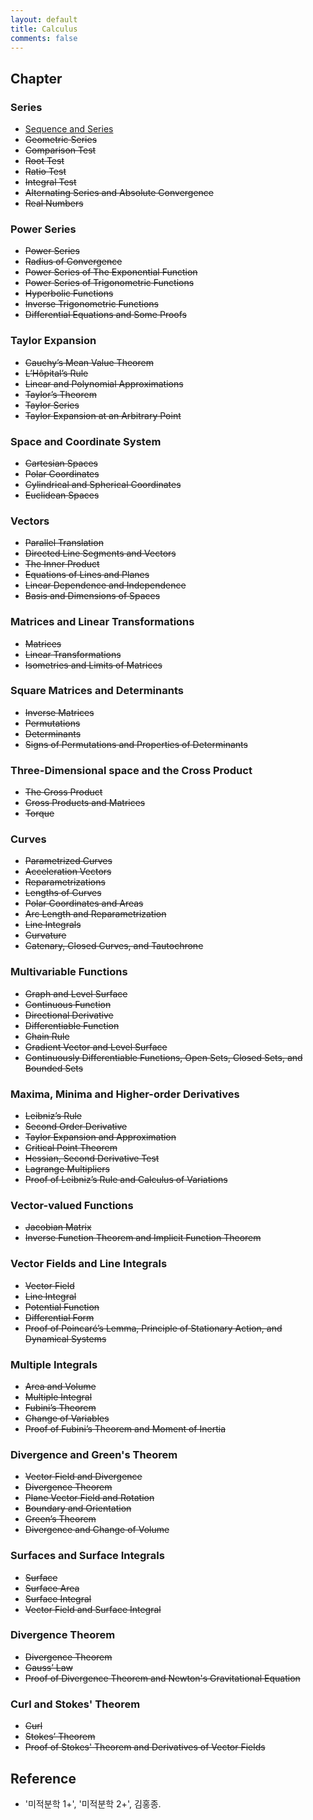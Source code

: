 ```yaml
---
layout: default
title: Calculus
comments: false
---
```


## Chapter

### Series

- [Sequence and Series](1/1.md)
- ~~Geometric Series~~
- ~~Comparison Test~~
- ~~Root Test~~
- ~~Ratio Test~~
- ~~Integral Test~~
- ~~Alternating Series and Absolute Convergence~~
- ~~Real Numbers~~

### Power Series

- ~~Power Series~~
- ~~Radius of Convergence~~
- ~~Power Series of The Exponential Function~~
- ~~Power Series of Trigonometric Functions~~
- ~~Hyperbolic Functions~~
- ~~Inverse Trigonometric Functions~~
- ~~Differential Equations and Some Proofs~~

### Taylor Expansion

- ~~Cauchy’s Mean Value Theorem~~
- ~~L’Hôpital’s Rule~~
- ~~Linear and Polynomial Approximations~~
- ~~Taylor’s Theorem~~
- ~~Taylor Series~~
- ~~Taylor Expansion at an Arbitrary Point~~

### Space and Coordinate System

- ~~Cartesian Spaces~~
- ~~Polar Coordinates~~
- ~~Cylindrical and Spherical Coordinates~~
- ~~Euclidean Spaces~~

### Vectors

- ~~Parallel Translation~~
- ~~Directed Line Segments and Vectors~~
- ~~The Inner Product~~
- ~~Equations of Lines and Planes~~
- ~~Linear Dependence and Independence~~
- ~~Basis and Dimensions of Spaces~~

### Matrices and Linear Transformations

- ~~Matrices~~
- ~~Linear Transformations~~
- ~~Isometries and Limits of Matrices~~

### Square Matrices and Determinants

- ~~Inverse Matrices~~
- ~~Permutations~~
- ~~Determinants~~
- ~~Signs of Permutations and Properties of Determinants~~

### Three-Dimensional space and the Cross Product

- ~~The Cross Product~~
- ~~Cross Products and Matrices~~
- ~~Torque~~

### Curves

- ~~Parametrized Curves~~
- ~~Acceleration Vectors~~
- ~~Reparametrizations~~
- ~~Lengths of Curves~~
- ~~Polar Coordinates and Areas~~
- ~~Arc Length and Reparametrization~~
- ~~Line Integrals~~
- ~~Curvature~~
- ~~Catenary, Closed Curves, and Tautochrone~~

### Multivariable Functions

- ~~Graph and Level Surface~~
- ~~Continuous Function~~
- ~~Directional Derivative~~
- ~~Differentiable Function~~
- ~~Chain Rule~~
- ~~Gradient Vector and Level Surface~~
- ~~Continuously Differentiable Functions, Open Sets, Closed Sets, and Bounded Sets~~

### Maxima, Minima and Higher-order Derivatives

- ~~Leibniz’s Rule~~
- ~~Second Order Derivative~~
- ~~Taylor Expansion and Approximation~~
- ~~Critical Point Theorem~~
- ~~Hessian, Second Derivative Test~~
- ~~Lagrange Multipliers~~
- ~~Proof of Leibniz’s Rule and Calculus of Variations~~

### Vector-valued Functions

- ~~Jacobian Matrix~~
- ~~Inverse Function Theorem and Implicit Function Theorem~~

### Vector Fields and Line Integrals

- ~~Vector Field~~
- ~~Line Integral~~
- ~~Potential Function~~
- ~~Differential Form~~
- ~~Proof of Poincaré’s Lemma, Principle of Stationary Action, and Dynamical Systems~~

### Multiple Integrals

- ~~Area and Volume~~
- ~~Multiple Integral~~
- ~~Fubini’s Theorem~~
- ~~Change of Variables~~
- ~~Proof of Fubini’s Theorem and Moment of Inertia~~

### Divergence and Green's Theorem

- ~~Vector Field and Divergence~~
- ~~Divergence Theorem~~
- ~~Plane Vector Field and Rotation~~
- ~~Boundary and Orientation~~
- ~~Green’s Theorem~~
- ~~Divergence and Change of Volume~~

### Surfaces and Surface Integrals

- ~~Surface~~
- ~~Surface Area~~
- ~~Surface Integral~~
- ~~Vector Field and Surface Integral~~

### Divergence Theorem

- ~~Divergence Theorem~~
- ~~Gauss’ Law~~
- ~~Proof of Divergence Theorem and Newton's Gravitational Equation~~

### Curl and Stokes' Theorem

- ~~Curl~~
- ~~Stokes’ Theorem~~
- ~~Proof of Stokes' Theorem and Derivatives of Vector Fields~~

<!--
- [Geometric Series](1/2.md)
- [Comparison Test](1/3.md)
- [Root Test](1/4.md)
- [Ratio Test](1/5.md)
- [Integral Test](1/6.md)
- [Alternating Series and Absolute Convergence](1/7.md)
- [Real Numbers](1/8.md)

### Power Series

- [Power Series](2/1.md)
- [Radius of Convergence](2/2.md)
- [Power Series of The Exponential Function](2/3.md)
- [Power Series of Trigonometric Functions](2/4.md)
- [Hyperbolic Functions](2/5.md)
- [Inverse Trigonometric Functions](2/6.md)
- [Differential Equations and Some Proofs](2/7.md)

### Taylor Expansion

- [Cauchy’s Mean Value Theorem](3/1.md)
- [L’Hôpital’s Rule](3/2.md)
- [Linear and Polynomial Approximations](3/3.md)
- [Taylor’s Theorem](3/4.md)
- [Taylor Series](3/5.md)
- [Taylor Expansion at an Arbitrary Point](3/6.md)

### Space and Coordinate System

- [Cartesian Spaces](4/1.md)
- [Polar Coordinates](4/2.md)
- [Cylindrical and Spherical Coordinates](4/3.md)
- [Euclidean Spaces](4/4.md)

### Vectors

- [Parallel Translation](5/1.md)
- [Directed Line Segments and Vectors](5/2.md)
- [The Inner Product](5/3.md)
- [Equations of Lines and Planes](5/4.md)
- [Linear Dependence and Independence](5/5.md)
- [Basis and Dimensions of Spaces](5/6.md)

### Matrices and Linear Transformations

- [Matrices](6/1.md)
- [Linear Transformations](6/2.md)
- [Isometries and Limits of Matrices](6/3.md)

### Square Matrices and Determinants

- [Inverse Matrices](7/1.md)
- [Permutations](7/2.md)
- [Determinants](7/3.md)
- [Signs of Permutations and Properties of Determinants](7/4.md)

### Three-Dimensional space and the Cross Product

- [The Cross Product](8/1.md)
- [Cross Products and Matrices](8/2.md)
- [Torque](8/3.md)

### Curves

- [Parametrized Curves](9/1.md)
- [Acceleration Vectors](9/2.md)
- [Reparametrizations](9/3.md)
- [Lengths of Curves](9/4.md)
- [Polar Coordinates and Areas](9/5.md)
- [Arc Length and Reparametrization](9/6.md)
- [Line Integrals](9/7.md)
- [Curvature](9/8.md)
- [Catenary, Closed Curves, and Tautochrone](9/9.md)

### Multivariable Functions

- [Graph and Level Surface](10/1.md)
- [Continuous Function](10/2.md)
- [Directional Derivative](10/3.md)
- [Differentiable Function](10/4.md)
- [Chain Rule](10/5.md)
- [Gradient Vector and Level Surface](10/6.md)
- [Continuously Differentiable Functions, Open Sets, Closed Sets, and Bounded Sets](10/7.md)

### Maxima, Minima and Higher-order Derivatives

- [Leibniz’s Rule](11/1.md)
- [Second Order Derivative](11/2.md)
- [Taylor Expansion and Approximation](11/3.md)
- [Critical Point Theorem](11/4.md)
- [Hessian, Second Derivative Test](11/5.md)
- [Lagrange Multipliers](11/6.md)
- [Proof of Leibniz’s Rule and Calculus of Variations](11/7.md)

### Vector-valued Functions

- [Jacobian Matrix](12/1.md)
- [Inverse Function Theorem and Implicit Function Theorem](12/2.md)

### Vector Fields and Line Integrals

- [Vector Field](13/1.md)
- [Line Integral](13/2.md)
- [Potential Function](13/3.md)
- [Differential Form](13/4.md)
- [Proof of Poincaré’s Lemma, Principle of Stationary Action, and Dynamical Systems](13/5.md)

### Multiple Integrals

- [Area and Volume](14/1.md)
- [Multiple Integral](14/2.md)
- [Fubini’s Theorem](14/3.md)
- [Change of Variables](14/4.md)
- [Proof of Fubini’s Theorem and Moment of Inertia](14/5.md)

### Divergence and Green's Theorem

- [Vector Field and Divergence](15/1.md)
- [Divergence Theorem](15/2.md)
- [Plane Vector Field and Rotation](15/3.md)
- [Boundary and Orientation](15/4.md)
- [Green’s Theorem](15/5.md)
- [Divergence and Change of Volume](15/6.md)

### Surfaces and Surface Integrals

- [Surface](16/1.md)
- [Surface Area](16/2.md)
- [Surface Integral](16/3.md)
- [Vector Field and Surface Integral](16/4.md)

### Divergence Theorem

- [Divergence Theorem](17/1.md)
- [Gauss’ Law](17/2.md)
- [Proof of Divergence Theorem and Newton's Gravitational Equation](17/3.md)

### Curl and Stokes' Theorem

- [Curl](18/1.md)
- [Stokes’ Theorem](18/2.md)
- [Proof of Stokes' Theorem and Derivatives of Vector Fields](18/3.md)
-->

## Reference

- '미적분학 1+', '미적분학 2+', 김홍종.